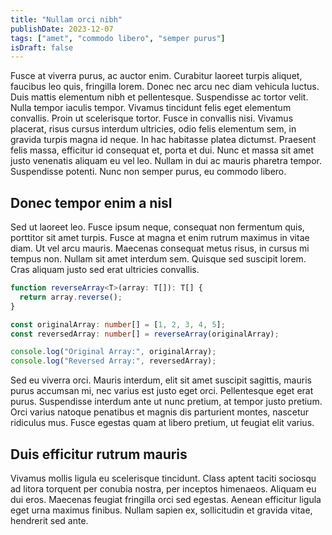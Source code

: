 ```yaml
---
title: "Nullam orci nibh"
publishDate: 2023-12-07
tags: ["amet", "commodo libero", "semper purus"]
isDraft: false
---
```


Fusce at viverra purus, ac auctor enim. Curabitur laoreet turpis aliquet, faucibus leo quis, fringilla lorem. Donec nec arcu nec diam vehicula luctus. Duis mattis elementum nibh et pellentesque. Suspendisse ac tortor velit. Nulla tempor iaculis tempor. Vivamus tincidunt felis eget elementum convallis. Proin ut scelerisque tortor. Fusce in convallis nisi. Vivamus placerat, risus cursus interdum ultricies, odio felis elementum sem, in gravida turpis magna id neque. In hac habitasse platea dictumst. Praesent felis massa, efficitur id consequat et, porta et dui. Nunc et massa sit amet justo venenatis aliquam eu vel leo. Nullam in dui ac mauris pharetra tempor. Suspendisse potenti. Nunc non semper purus, eu commodo libero.

## Donec tempor enim a nisl

Sed ut laoreet leo. Fusce ipsum neque, consequat non fermentum quis, porttitor sit amet turpis. Fusce at magna et enim rutrum maximus in vitae diam. Ut vel arcu mauris. Maecenas consequat metus risus, in cursus mi tempus non. Nullam sit amet interdum sem. Quisque sed suscipit lorem. Cras aliquam justo sed erat ultricies convallis.

```ts
function reverseArray<T>(array: T[]): T[] {
  return array.reverse();
}

const originalArray: number[] = [1, 2, 3, 4, 5];
const reversedArray: number[] = reverseArray(originalArray);

console.log("Original Array:", originalArray);
console.log("Reversed Array:", reversedArray);
```

Sed eu viverra orci. Mauris interdum, elit sit amet suscipit sagittis, mauris purus accumsan mi, nec varius est justo eget orci. Pellentesque eget erat purus. Suspendisse interdum ante ut nunc pretium, at tempor justo pretium. Orci varius natoque penatibus et magnis dis parturient montes, nascetur ridiculus mus. Fusce egestas quam at libero pretium, ut feugiat elit varius.

## Duis efficitur rutrum mauris

Vivamus mollis ligula eu scelerisque tincidunt. Class aptent taciti sociosqu ad litora torquent per conubia nostra, per inceptos himenaeos. Aliquam eu dui eros. Maecenas feugiat fringilla orci sed egestas. Aenean efficitur ligula eget urna maximus finibus. Nullam sapien ex, sollicitudin et gravida vitae, hendrerit sed ante.
